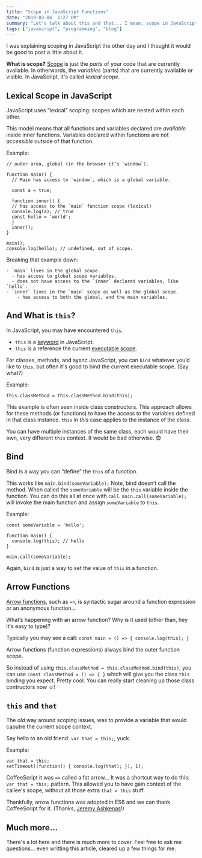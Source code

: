 ```yaml
---
title: "Scope in JavaScript Functions"
date: "2019-03-06  1:27 PM"
summary: "Let's talk about this and that... I mean, scope in JavaScript functions!"
tags: ["javascript", "programming", "blog"]
---
```


I was explaining scoping in JavaScript the other day and I thought it would be good to post a little
about it.

**What is scope?** [Scope](https://en.wikipedia.org/wiki/Scope_(computer_science)) is just the _parts_ of your code that are currently
available. In otherwords, the _variables_ (parts) that are currently available or visible. In JavaScript, it's called _lexical scope_. 

## Lexical Scope in JavaScript

JavaScript uses “lexical” scoping: scopes which are nested within each other.

This model means that all functions and variables declared are _available_ inside inner functions.
Variables declared within functions are not _accessible_ outside of that function. 

Example: 

    // outer area, global (in the browser it’s `window`).

    function main() {
      // Main has access to `window`, which is a global variable.

      const a = true;

      function inner() {
      // has access to the `main` function scope (lexical)
      console.log(a); // true
      const hello = 'world';
      }
      inner();
    }

    main();
    console.log(hello); // undefined, out of scope.
   
   
Breaking that example down: 

    - `main` lives in the global scope.
      - has access to global scope variables.
      - does not have access to the `inner` declared variables, like `hello`.
    - `inner` lives in the `main` scope as well as the global scope.
        - has access to both the global, and the main variables.

## And What is `this`?

In JavaScript, you may have encountered `this`.

 - `this` is a [keyword](https://developer.mozilla.org/en-US/docs/Web/JavaScript/Reference/Operators/this) in JavaScript.
 - `this` is a reference the current [executable scope](http://www.digital-web.com/articles/scope_in_javascript/).

For classes, methods, and aysnc JavaScript, you can `bind` whatever you’d like to `this`, but often it's
good to bind the current executable scope. (Say what?) 

Example: 

    this.classMethod = this.classMethod.bind(this);

This example is often seen inside class constructors. This approach allows for these methods (or functions) to have the access to the variables defined in that class instance. `this` in _this_ case applies to the instance of the class.

You can have multiple instances of the same class, each would have their own, very different `this` context. It would be bad otherwise.  😨

## Bind

Bind is a way you can “define” the `this` of a function.

This works like `main.bind(someVariable);` Note, bind doesn’t call the method.
When called the `someVariable` will be the `this` variable inside the function.
You can do this all at once with `call`. `main.call(someVariable);` will invoke the main function and assign `someVariable` to `this`.

Example:

    const someVariable = 'hello';

    function main() {
      console.log(this); // hello
    }

    main.call(someVariable);
    
Again, `bind` is just a way to set the value of `this` in a function.

## Arrow Functions

[Arrow functions](https://developer.mozilla.org/en-US/docs/Web/JavaScript/Reference/Functions/Arrow_functions), such as `=>`, is syntactic sugar around a function expression or an anonymous function...

What’s happening with an arrow function? Why is it used (other than, hey it's easy to type)?

Typically you may see a call: `const main = () => { console.log(this); }`

Arrow functions (function expressions) always bind the outer function scope.

So instead of using `this.classMethod = this.classMethod.bind(this)`, you can use `const classMethod = () => { }` which
will give you the class `this` binding you expect. Pretty cool. You can really start cleaning up those class contructors now ☺️!

## `this` and `that`

The _old_ way around scoping issues, was to provide a variable that would caputre the current scope context.

Say hello to an old friend: `var that = this;`, yuck. 

Example: 

    var that = this;
    setTimeout((function() { console.log(that); }), 1);

CoffeeScript it was `=>` called a fat arrow... It was a shortcut way to do this: `var that = this;` pattern. This allowed you to have gain context of the callee's scope, without all those extra `that = this` stuff. 

Thankfully, arrow functions was adopted in ES6 and we can thank CoffeeScript for it. (Thanks, [Jeremy Ashkenas](https://en.wikipedia.org/wiki/Jeremy_Ashkenas)!)

## Much more...

There's a lot here and there is much more to cover.
Feel free to ask me questions... even writting this article, cleared up a few things for me.
